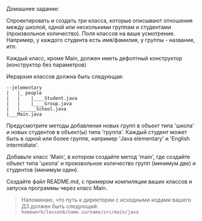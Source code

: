 Домашнее задание:

Спроектировать и создать три класса, которые описывают отношения между школой, одной или несколькими группам и студентами (произвольное количество).
Поля классов на ваше усмотрение. Например, у каждого студента есть имя/фамилия, у группы - название, итп.

Каждый класс, кроме Main, должен иметь дефолтный конструктор (конструктор без параметров)

Иерархия классов должна быть следующая:

```
--jelementary
|   |_ people
|   |    |____Student.java
|   |    |____Group.java
|   |______School.java
|___Main.java
```

Предусмотрите методы добавления новых групп в объект типа 'школа' и новых студентов в объект(ы) типа 'группа'. Каждый студент может быть в одной или более группе, например 'Java elementary' и 'English intermidiate'.

Добавьте класс 'Main', в котором создайте метод 'main', где создайте объект типа 'школа' и произвольное количество групп (минимум две) и студентов (минимум один).

Создайте файл README.md, с примером компиляции ваших классов и запуска программы через класс Main.

> Напоминаю, что путь к директории с исходными кодами вашего ДЗ должен быть следующий:
> `homework/lesson6/name.surname/src/main/java`

